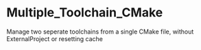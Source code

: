 # Multiple_Toolchain_CMake
Manage two seperate toolchains from a single CMake file, without ExternalProject or resetting cache

